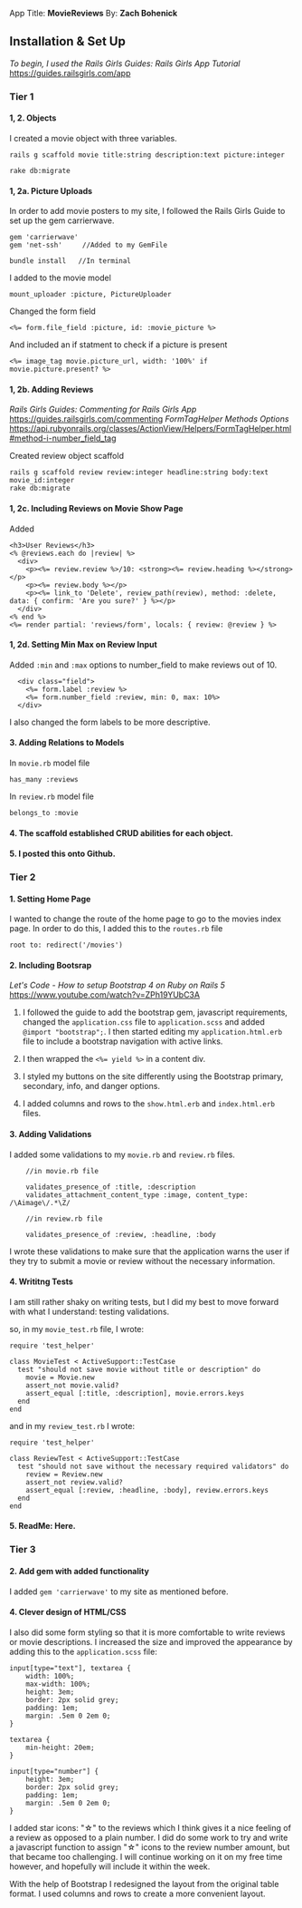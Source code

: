 App Title: **MovieReviews**
By: **Zach Bohenick**

## Installation & Set Up
*To begin, I used the Rails Girls Guides: Rails Girls App Tutorial*
https://guides.railsgirls.com/app

### Tier 1

#### 1, 2. Objects

I created a movie object with three variables.

```
rails g scaffold movie title:string description:text picture:integer

rake db:migrate
```


#### 1, 2a. Picture Uploads

In order to add movie posters to my site, I followed the Rails Girls Guide to set up the gem carrierwave.
```
gem 'carrierwave' 
gem 'net-ssh'     //Added to my GemFile

bundle install   //In terminal
```

I added to the movie model

```
mount_uploader :picture, PictureUploader
```
Changed the form field
```
<%= form.file_field :picture, id: :movie_picture %>
```
And included an if statment to check if a picture is present
```
<%= image_tag movie.picture_url, width: '100%' if movie.picture.present? %>
```

#### 1, 2b. Adding Reviews
*Rails Girls Guides: Commenting for Rails Girls App*
https://guides.railsgirls.com/commenting
*FormTagHelper Methods Options*
https://api.rubyonrails.org/classes/ActionView/Helpers/FormTagHelper.html#method-i-number_field_tag

Created review object scaffold

```
rails g scaffold review review:integer headline:string body:text movie_id:integer
rake db:migrate
```
#### 1, 2c. Including Reviews on Movie Show Page

Added

```
<h3>User Reviews</h3>
<% @reviews.each do |review| %>
  <div>
    <p><%= review.review %>/10: <strong><%= review.heading %></strong></p>
    <p><%= review.body %></p>
    <p><%= link_to 'Delete', review_path(review), method: :delete, data: { confirm: 'Are you sure?' } %></p>
  </div>
<% end %>
<%= render partial: 'reviews/form', locals: { review: @review } %>
```

#### 1, 2d. Setting Min Max on Review Input

Added `:min` and `:max` options to number_field to make reviews out of 10.

```
  <div class="field">
    <%= form.label :review %>
    <%= form.number_field :review, min: 0, max: 10%>
  </div>
```
I also changed the form labels to be more descriptive.


#### 3. Adding Relations to Models

In `movie.rb` model file
```
has_many :reviews
```
In `review.rb` model file
```
belongs_to :movie
```
#### 4. The scaffold established CRUD abilities for each object.

#### 5. I posted this onto Github.

### Tier 2

#### 1. Setting Home Page

I wanted to change the route of the home page to go to the movies index page. In order to do this, I added this to the `routes.rb` file

```
root to: redirect('/movies')
```


#### 2. Including Bootsrap
*Let's Code - How to setup Bootstrap 4 on Ruby on Rails 5*
https://www.youtube.com/watch?v=ZPh19YUbC3A

1. I followed the guide to add the bootstrap gem, javascript requirements, changed the `application.css` file to `application.scss` and added `@import "bootstrap";`. I then started editing my `application.html.erb` file to include a bootstrap navigation with active links.

2. I then wrapped the `<%= yield %>` in a content div.

3. I styled my buttons on the site differently using the Bootstrap primary, secondary, info, and danger options.

4. I added columns and rows to the `show.html.erb` and `index.html.erb` files.

#### 3. Adding Validations

I added some validations to my `movie.rb` and `review.rb` files.

```
    //in movie.rb file

    validates_presence_of :title, :description
    validates_attachment_content_type :image, content_type: /\Aimage\/.*\Z/

    //in review.rb file

    validates_presence_of :review, :headline, :body
```

I wrote these validations to make sure that the application warns the user if they try to submit a movie or review without the necessary information.

#### 4. Writitng Tests

I am still rather shaky on writing tests, but I did my best to move forward with what I understand: testing validations.

so, in my `movie_test.rb` file, I wrote:

```
require 'test_helper'

class MovieTest < ActiveSupport::TestCase
  test "should not save movie without title or description" do
    movie = Movie.new
    assert_not movie.valid?
    assert_equal [:title, :description], movie.errors.keys
  end
end
```
and in my `review_test.rb` I wrote:

```
require 'test_helper'

class ReviewTest < ActiveSupport::TestCase
  test "should not save without the necessary required validators" do
    review = Review.new
    assert_not review.valid?
    assert_equal [:review, :headline, :body], review.errors.keys
  end
end
```
#### 5. ReadMe: Here.

### Tier 3

#### 2. Add gem with added functionality

I added `gem 'carrierwave'` to my site as mentioned before.

#### 4. Clever design of HTML/CSS

I also did some form styling so that it is more comfortable to write reviews or movie descriptions. I increased the size and improved the appearance by adding this to the `application.scss` file: 

```
input[type="text"], textarea {
    width: 100%;
    max-width: 100%;
    height: 3em;
    border: 2px solid grey;
    padding: 1em;
    margin: .5em 0 2em 0;
}

textarea {
    min-height: 20em;
}

input[type="number"] {
    height: 3em;
    border: 2px solid grey;
    padding: 1em;
    margin: .5em 0 2em 0;
}
```

I added star icons: "☆" to the reviews which I think gives it a nice feeling of a review as opposed to a plain number. I did do some work to try and write a javascript function to assign "☆" icons to the review number amount, but that became too challenging. I will continue working on it on my free time however, and hopefully will include it within the week.

With the help of Bootstrap I redesigned the layout from the original table format. I used columns and rows to create a more convenient layout.